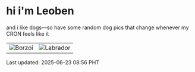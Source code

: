 # hi i'm Leoben

and i like dogs—so have some random dog pics that change whenever my CRON feels like it

|  |  |
|--------|----------|
| ![Borzoi](https://random-dog-vercel.vercel.app/api/random-borzoi?v=1750640165) | ![Labrador](https://random-dog-vercel.vercel.app/api/random-labrador?v=1750640165) |

Last updated: 2025-06-23 08:56 PHT

